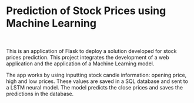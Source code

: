 # Prediction of Stock Prices using Machine Learning

<br>

This is an application of Flask to deploy a solution developed for stock prices prediction. This project integrates the development of a web application and the application of a Machine Learning model.

The app works by using inputting stock candle information: opening price, high and low prices. These values are saved in a SQL database and sent to a LSTM neural model. The model predicts the close prices and saves the predictions in the database.